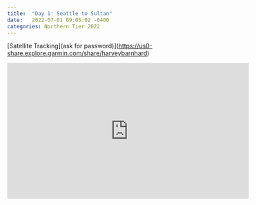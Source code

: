 ```yaml
---
title:  "Day 1: Seattle to Sultan"
date:   2022-07-01 09:05:02 -0400
categories: Northern Tier 2022
---
```


[Satellite Tracking](ask for password)](https://us0-share.explore.garmin.com/share/harveybarnhard)
<iframe width="560" height="315" src="https://www.youtube.com/embed/srzZPCKGNCI" frameborder="0" allow="autoplay; encrypted-media" allowfullscreen></iframe>

<p style="text-align: center;"><div class='strava-embed-placeholder' data-embed-type='activity' data-embed-id='7400263756'></div><script src='https://strava-embeds.com/embed.js'></script></p>

